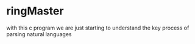 # ringMaster
with this c program we are just starting to understand the key process of parsing natural languages
